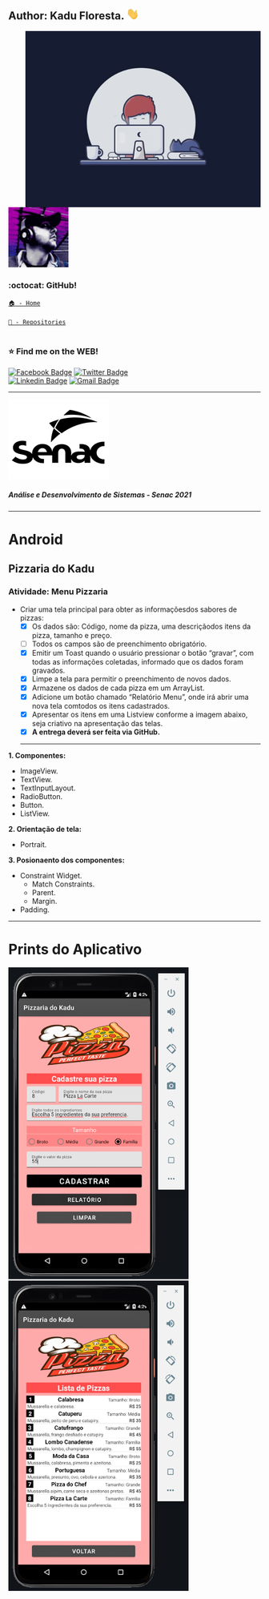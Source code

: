 <h2> Author: Kadu Floresta. <img src="https://github.com/KaduFloresta/KaduFloresta/blob/main/img/Hi.gif?raw=true" width="25"></h2>
<img align="right" alt="GIF" src="https://github.com/KaduFloresta/KaduFloresta/blob/main/img/gif2.gif?raw=true" width="470";/>

<a href="https://www.linkedin.com/in/kadufloresta/">
 <img src="https://github.com/KaduFloresta/KaduFloresta/blob/main/img/profile.gif?raw=true" width="120px; alt=""/></b></a>  
 <br>
 
<h3>:octocat: GitHub!</h3>
 <code><a href="https://github.com/KaduFloresta" title="HomeGit">🏠 - Home</a><br></code><br>
 <code><a href="https://github.com/KaduFloresta?tab=repositories" title="RepoGit">📂 - Repositories</a><br></code>
 
<br>

<h3>⭐ Find me on the WEB!</h3>

[![Facebook Badge](https://img.shields.io/badge/-Kadu_Floresta-lightblue?style=flat-square&logo=Facebook&logoColor=white&link=https://www.facebook.com/kadu.floresta)](https://www.facebook.com/kadu.floresta)
[![Twitter Badge](https://img.shields.io/badge/-@kadu_kururu-1ca0f1?style=flat-square&labelColor=1ca0f1&logo=twitter&logoColor=white&link=https://twitter.com/kadu_kururu)](https://twitter.com/kadu_kururu)
<br>
[![Linkedin Badge](https://img.shields.io/badge/-Kadu_Floresta-blue?style=flat-square&logo=Linkedin&logoColor=white&link=https://www.linkedin.com/in/kadufloresta/)](https://www.linkedin.com/in/kadufloresta/)
[![Gmail Badge](https://img.shields.io/badge/-cefloresta1@gmail.com-c14438?style=flat-square&logo=Gmail&logoColor=white&link=mailto:cefloresta1@gmail.com)](mailto:cefloresta1@gmail.com)

<hr>
<a href="https://portal.sc.senac.br/portal/site/descontos-e-bolsas/senac-joinville"><img src="https://github.com/KaduFloresta/JavaScript_WebSite/raw/master/img/senac.png" alt="drawing" width="200"/></a><h5>Análise e Desenvolvimento de Sistemas - Senac 2021</h5> 

---

# Android
## Pizzaria do Kadu

### Atividade: Menu Pizzaria
- Criar uma tela principal para obter as informaçõesdos sabores de pizzas:
    - [X] Os dados são:  Código, nome da pizza, uma descriçãodos itens da pizza, tamanho e preço.
    - [ ] Todos os campos são de preenchimento obrigatório.
    - [X] Emitir um Toast quando o usuário pressionar o botão “gravar”, com todas as informações coletadas, informado que os dados foram gravados.          
    - [X] Limpe a tela para permitir o preenchimento de novos dados.
    - [X] Armazene os dados de cada pizza em um ArrayList.
    - [X] Adicione um botão chamado “Relatório Menu”, onde irá abrir uma nova tela comtodos os itens cadastrados.
    - [X] Apresentar os itens em uma Listview conforme a imagem abaixo, seja criativo na apresentação das telas.
    - [X] **A entrega deverá ser feita via GitHub.**
  
  ---

**1. Componentes:**
  - ImageView.
  - TextView.
  - TextInputLayout.
  - RadioButton.
  - Button.
  - ListView.

**2. Orientação de tela:**
  - Portrait.
 
**3. Posionaento dos componentes:**
 - Constraint Widget.
    - Match Constraints.
    - Parent.
    - Margin.
 - Padding.
 
 ---

 # Prints do Aplicativo 
 <img src="https://github.com/KaduFloresta/Android_Pizzaria_do_Kadu/blob/master/app/src/main/res/drawable/print.png" alt="drawing" width="360"/><img src="https://github.com/KaduFloresta/Android_Pizzaria_do_Kadu/blob/master/app/src/main/res/drawable/print2.png" alt="drawing" width="360"/>
